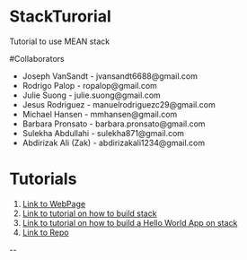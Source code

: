 # StackTurorial
Tutorial to use MEAN stack


#Collaborators

<ul>
     <li>Joseph VanSandt - jvansandt6688@gmail.com</li>
     <li>Rodrigo Palop - ropalop@gmail.com</li>
     <li>Julie Suong - julie.suong@gmail.com</li>
     <li>Jesus Rodriguez - manuelrodriguezc29@gmail.com</li>
     <li>Michael Hansen - mmhansen@gmail.com</li>
     <li>Barbara Pronsato - barbara.pronsato@gmail.com</li>
    <li>Sulekha Abdullahi - sulekha871@gmail.com</li>
    <li>Abdirizak Ali (Zak) -  abdirizakali1234@gmail.com </li>
</ul>

Tutorials
=======
1. [Link to WebPage](https://jesus-rodriguez-ca.github.io/StackTutorial/webpage/index.html)
2. [Link to tutorial on how to build stack](https://docs.google.com/document/d/1D-Ek5O0V-tsuM4BJfNyYXsaZSBBadHnBajV7iCKiYLU/edit?usp=sharing)
3. [Link to tutorial on how to build a Hello World App on stack](https://docs.google.com/document/d/1ytNxdacd3EbApZjKfK8bCnGT7qgPX4B0FegrNW5m1Ws/edit?usp=sharing) 
4. [Link to Repo](https://github.com/Jesus-Rodriguez-Ca/StackTutorial)
 




--

